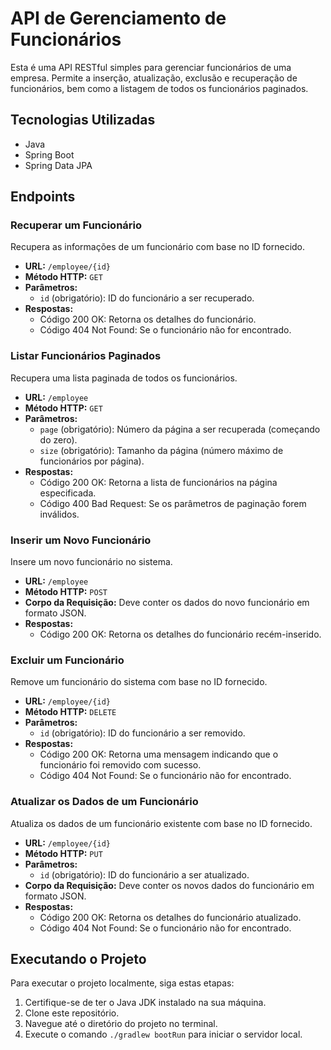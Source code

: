 # API de Gerenciamento de Funcionários

Esta é uma API RESTful simples para gerenciar funcionários de uma empresa. Permite a inserção, atualização, exclusão e recuperação de funcionários, bem como a listagem de todos os funcionários paginados.

## Tecnologias Utilizadas

- Java
- Spring Boot
- Spring Data JPA

## Endpoints

### Recuperar um Funcionário

Recupera as informações de um funcionário com base no ID fornecido.

- **URL:** `/employee/{id}`
- **Método HTTP:** `GET`
- **Parâmetros:**
  - `id` (obrigatório): ID do funcionário a ser recuperado.
- **Respostas:**
  - Código 200 OK: Retorna os detalhes do funcionário.
  - Código 404 Not Found: Se o funcionário não for encontrado.

### Listar Funcionários Paginados

Recupera uma lista paginada de todos os funcionários.

- **URL:** `/employee`
- **Método HTTP:** `GET`
- **Parâmetros:**
  - `page` (obrigatório): Número da página a ser recuperada (começando do zero).
  - `size` (obrigatório): Tamanho da página (número máximo de funcionários por página).
- **Respostas:**
  - Código 200 OK: Retorna a lista de funcionários na página especificada.
  - Código 400 Bad Request: Se os parâmetros de paginação forem inválidos.

### Inserir um Novo Funcionário

Insere um novo funcionário no sistema.

- **URL:** `/employee`
- **Método HTTP:** `POST`
- **Corpo da Requisição:** Deve conter os dados do novo funcionário em formato JSON.
- **Respostas:**
  - Código 200 OK: Retorna os detalhes do funcionário recém-inserido.

### Excluir um Funcionário

Remove um funcionário do sistema com base no ID fornecido.

- **URL:** `/employee/{id}`
- **Método HTTP:** `DELETE`
- **Parâmetros:**
  - `id` (obrigatório): ID do funcionário a ser removido.
- **Respostas:**
  - Código 200 OK: Retorna uma mensagem indicando que o funcionário foi removido com sucesso.
  - Código 404 Not Found: Se o funcionário não for encontrado.

### Atualizar os Dados de um Funcionário

Atualiza os dados de um funcionário existente com base no ID fornecido.

- **URL:** `/employee/{id}`
- **Método HTTP:** `PUT`
- **Parâmetros:**
  - `id` (obrigatório): ID do funcionário a ser atualizado.
- **Corpo da Requisição:** Deve conter os novos dados do funcionário em formato JSON.
- **Respostas:**
  - Código 200 OK: Retorna os detalhes do funcionário atualizado.
  - Código 404 Not Found: Se o funcionário não for encontrado.

## Executando o Projeto

Para executar o projeto localmente, siga estas etapas:

1. Certifique-se de ter o Java JDK instalado na sua máquina.
2. Clone este repositório.
3. Navegue até o diretório do projeto no terminal.
4. Execute o comando `./gradlew bootRun` para iniciar o servidor local.
